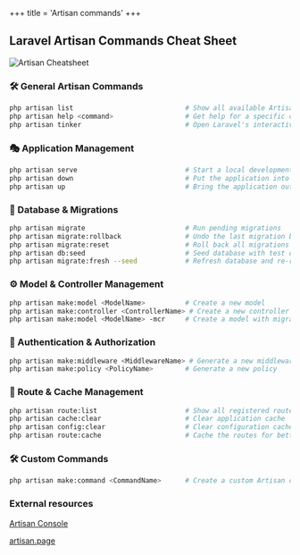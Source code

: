 +++
title = 'Artisan commands'
+++

## Laravel Artisan Commands Cheat Sheet

![Artisan Cheatsheet](/images/cheatsheets/artisanCheatsheet.png) 


### 🛠 General Artisan Commands

```bash
php artisan list                            # Show all available Artisan commands
php artisan help <command>                  # Get help for a specific command
php artisan tinker                          # Open Laravel's interactive console
```

### 🎭 Application Management

```bash
php artisan serve                           # Start a local development server
php artisan down                            # Put the application into maintenance mode
php artisan up                              # Bring the application out of maintenance mode
```


### 🚀 Database & Migrations

```bash
php artisan migrate                         # Run pending migrations
php artisan migrate:rollback                # Undo the last migration batch
php artisan migrate:reset                   # Roll back all migrations
php artisan db:seed                         # Seed database with test data
php artisan migrate:fresh --seed            # Refresh database and re-run seeders
```


### ⚙️ Model & Controller Management

```bash
php artisan make:model <ModelName>          # Create a new model
php artisan make:controller <ControllerName> # Create a new controller
php artisan make:model <ModelName> -mcr     # Create a model with migration, controller, and resource
```


### 🔐 Authentication & Authorization

```bash
php artisan make:middleware <MiddlewareName> # Generate a new middleware
php artisan make:policy <PolicyName>        # Generate a new policy
```


### 📜 Route & Cache Management

```bash
php artisan route:list                      # Show all registered routes
php artisan cache:clear                     # Clear application cache
php artisan config:clear                    # Clear configuration cache
php artisan route:cache                     # Cache the routes for better performance
```

### 🛠 Custom Commands

```bash
php artisan make:command <CommandName>      # Create a custom Artisan command
```

### External resources

[Artisan Console](https://laravel.com/docs/12.x/artisan)

[artisan.page](https://artisan.page/)


